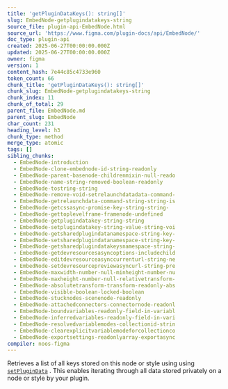 ```yaml
---
title: 'getPluginDataKeys(): string[]'
slug: EmbedNode-getplugindatakeys-string
source_file: plugin-api-EmbedNode.html
source_url: 'https://www.figma.com/plugin-docs/api/EmbedNode/'
doc_type: plugin-api
created: 2025-06-27T00:00:00.000Z
updated: 2025-06-27T00:00:00.000Z
owner: figma
version: 1
content_hash: 7e44c85c4733e960
token_count: 66
chunk_title: 'getPluginDataKeys(): string[]'
chunk_slug: EmbedNode-getplugindatakeys-string
chunk_index: 11
chunk_of_total: 29
parent_file: EmbedNode.md
parent_slug: EmbedNode
char_count: 231
heading_level: h3
chunk_type: method
merge_type: atomic
tags: []
sibling_chunks:
  - EmbedNode-introduction
  - EmbedNode-clone-embednode-id-string-readonly
  - EmbedNode-parent-basenode-childrenmixin-null-reado
  - EmbedNode-name-string-removed-boolean-readonly
  - EmbedNode-tostring-string
  - EmbedNode-remove-void-setrelaunchdatadata-command-
  - EmbedNode-getrelaunchdata-command-string-string-is
  - EmbedNode-getcssasync-promise-key-string-string-
  - EmbedNode-gettoplevelframe-framenode-undefined
  - EmbedNode-getplugindatakey-string-string
  - EmbedNode-setplugindatakey-string-value-string-voi
  - EmbedNode-getsharedplugindatanamespace-string-key-
  - EmbedNode-setsharedplugindatanamespace-string-key-
  - EmbedNode-getsharedplugindatakeysnamespace-string-
  - EmbedNode-getdevresourcesasyncoptions-includechild
  - EmbedNode-editdevresourceasynccurrenturl-string-ne
  - EmbedNode-setdevresourcepreviewasyncurl-string-pre
  - EmbedNode-maxwidth-number-null-minheight-number-nu
  - EmbedNode-maxheight-number-null-relativetransform-
  - EmbedNode-absolutetransform-transform-readonly-abs
  - EmbedNode-visible-boolean-locked-boolean
  - EmbedNode-stucknodes-scenenode-readonly
  - EmbedNode-attachedconnectors-connectornode-readonl
  - EmbedNode-boundvariables-readonly-field-in-variabl
  - EmbedNode-inferredvariables-readonly-field-in-vari
  - EmbedNode-resolvedvariablemodes-collectionid-strin
  - EmbedNode-clearexplicitvariablemodeforcollectionco
  - EmbedNode-exportsettings-readonlyarray-exportasync
compiler: noos-figma
---
```


Retrieves a list of all keys stored on this node or style using using [`setPluginData`](/plugin-docs/api/properties/nodes-setplugindata/)
. This enables iterating through all data stored privately on a node or style by your plugin.
